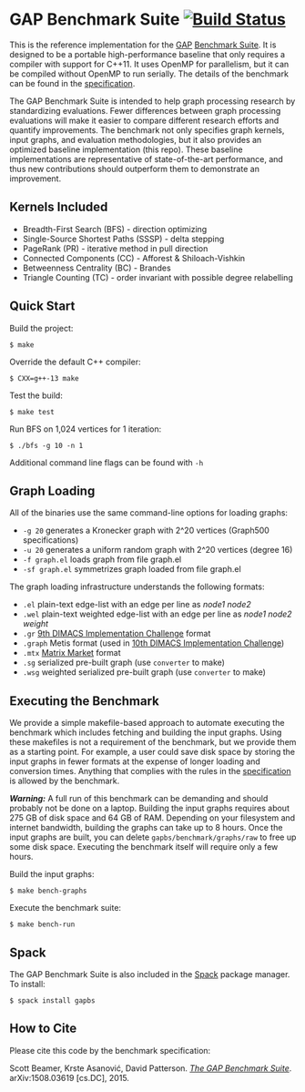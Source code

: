 GAP Benchmark Suite [![Build Status](https://github.com/sbeamer/gapbs/actions/workflows/c-cpp.yml/badge.svg)](https://github.com/sbeamer/gapbs/actions/workflows/c-cpp.yml)
===================

This is the reference implementation for the [GAP](http://gap.cs.berkeley.edu/) [Benchmark Suite](http://gap.cs.berkeley.edu/benchmark.html). It is designed to be a portable high-performance baseline that only requires a compiler with support for C++11. It uses OpenMP for parallelism, but it can be compiled without OpenMP to run serially. The details of the benchmark can be found in the [specification](http://arxiv.org/abs/1508.03619).

The GAP Benchmark Suite is intended to help graph processing research by standardizing evaluations. Fewer differences between graph processing evaluations will make it easier to compare different research efforts and quantify improvements. The benchmark not only specifies graph kernels, input graphs, and evaluation methodologies, but it also provides an optimized baseline implementation (this repo). These baseline implementations are representative of state-of-the-art performance, and thus new contributions should outperform them to demonstrate an improvement.

Kernels Included
----------------
+ Breadth-First Search (BFS) - direction optimizing
+ Single-Source Shortest Paths (SSSP) - delta stepping
+ PageRank (PR) - iterative method in pull direction
+ Connected Components (CC) - Afforest & Shiloach-Vishkin
+ Betweenness Centrality (BC) - Brandes
+ Triangle Counting (TC) - order invariant with possible degree relabelling


Quick Start
-----------

Build the project:

    $ make

Override the default C++ compiler:

    $ CXX=g++-13 make

Test the build:

    $ make test

Run BFS on 1,024 vertices for 1 iteration:

    $ ./bfs -g 10 -n 1

Additional command line flags can be found with `-h`


Graph Loading
-------------

All of the binaries use the same command-line options for loading graphs:
+ `-g 20` generates a Kronecker graph with 2^20 vertices (Graph500 specifications)
+ `-u 20` generates a uniform random graph with 2^20 vertices (degree 16)
+ `-f graph.el` loads graph from file graph.el
+ `-sf graph.el` symmetrizes graph loaded from file graph.el

The graph loading infrastructure understands the following formats:
+ `.el` plain-text edge-list with an edge per line as _node1_ _node2_
+ `.wel` plain-text weighted edge-list with an edge per line as _node1_ _node2_ _weight_
+ `.gr` [9th DIMACS Implementation Challenge](http://www.dis.uniroma1.it/challenge9/download.shtml) format
+ `.graph` Metis format (used in [10th DIMACS Implementation Challenge](http://www.cc.gatech.edu/dimacs10/index.shtml))
+ `.mtx` [Matrix Market](http://math.nist.gov/MatrixMarket/formats.html) format
+ `.sg` serialized pre-built graph (use `converter` to make)
+ `.wsg` weighted serialized pre-built graph (use `converter` to make)


Executing the Benchmark
-----------------------

We provide a simple makefile-based approach to automate executing the benchmark which includes fetching and building the input graphs. Using these makefiles is not a requirement of the benchmark, but we provide them as a starting point. For example, a user could save disk space by storing the input graphs in fewer formats at the expense of longer loading and conversion times. Anything that complies with the rules in the [specification](http://arxiv.org/abs/1508.03619) is allowed by the benchmark.

__*Warning:*__ A full run of this benchmark can be demanding and should probably not be done on a laptop. Building the input graphs requires about 275 GB of disk space and 64 GB of RAM. Depending on your filesystem and internet bandwidth, building the graphs can take up to 8 hours. Once the input graphs are built, you can delete `gapbs/benchmark/graphs/raw` to free up some disk space. Executing the benchmark itself will require only a few hours.

Build the input graphs:
    
    $ make bench-graphs

Execute the benchmark suite:

    $ make bench-run

Spack
-----
The GAP Benchmark Suite is also included in the [Spack](https://spack.io) package manager. To install:

    $ spack install gapbs


How to Cite
-----------

Please cite this code by the benchmark specification:

Scott Beamer, Krste Asanović, David Patterson. [*The GAP Benchmark Suite*](http://arxiv.org/abs/1508.03619). arXiv:1508.03619 [cs.DC], 2015.
